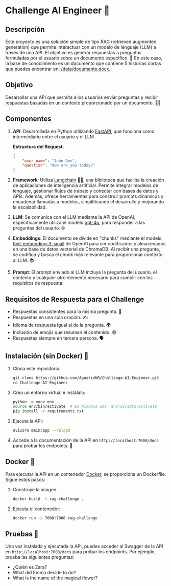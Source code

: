 
# Challenge AI Engineer 🌟

## Descripción

Este proyecto es una solución simple de tipo RAG (retrieved augmented generation) que permite interactuar con un modelo de lenguaje (LLM) a través de una API. El objetivo es generar respuestas a preguntas formuladas por el usuario sobre un documento específico. 📄 En este caso, la base de conocimiento es un documento que contiene 5 historias cortas que puedes encontrar en: [/data/documento.docx](./data/).

## Objetivo

Desarrollar una API que permita a los usuarios enviar preguntas y recibir respuestas basadas en un contexto proporcionado por un documento. 🤖✨

## Componentes

1. **API**: Desarrollada en Python utilizando [FastAPI](https://fastapi.tiangolo.com/), que funciona como intermediario entre el usuario y el LLM.
   
   **Estructura del Request**:
   ```json
   {
       "user_name": "John Doe",
       "question": "How are you today?"
   }
   ```

3. **Framework**: Utiliza [Langchain](https://python.langchain.com/docs/introduction/) 🦜🔗, una biblioteca que facilita la creación de aplicaciones de inteligencia artificial. Permite integrar modelos de lenguaje, gestionar flujos de trabajo y conectar con bases de datos y APIs. Además, ofrece herramientas para construir prompts dinámicos y encadenar llamadas a modelos, simplificando el desarrollo y mejorando la escalabilidad.

3. **LLM**: Se comunica con el LLM mediante la API de OpenAI, específicamente utiliza el modelo [gpt-4o](https://platform.openai.com/docs/models/gpt-4o), para responder a las preguntas del usuario. 🌐

4. **Embeddings**: El documento se divide en "chunks" mediante el modelo [text-embedding-3-small](https://platform.openai.com/docs/guides/embeddings/embedding-models) de OpenAI para ser codificados y almacenados en una base de datos vectorial de ChromaDB. Al recibir una pregunta, se codifica y busca el chunk más relevante para proporcionar contexto al LLM. 📚

5. **Prompt**: El prompt enviado al LLM incluye la pregunta del usuario, el contexto y cualquier otro elemento necesario para cumplir con los requisitos de respuesta.

## Requisitos de Respuesta para el Challenge

- Respuestas consistentes para la misma pregunta. 🔄
- Respuestas en una sola oración. ✍️
- Idioma de respuesta igual al de la pregunta. 🌍
- Inclusión de emojis que resuman el contenido. 😄
- Respuestas siempre en tercera persona. 🗣️

## Instalación (sin Docker) 🚀

1. Clona este repositorio:
   ```bash
   git clone https://github.com/AgustinNR/Challenge-AI-Engineer.git
   cd Challenge-AI-Engineer
   ```

2. Crea un entorno virtual e instálalo:
   ```bash
   python -m venv env
   source env/bin/activate  # En Windows usa `env\Scripts\activate`
   pip install -r requirements.txt
   ```

3. Ejecuta la API:
   ```bash
   uvicorn main:app --reload
   ```

4. Accede a la documentación de la API en `http://localhost:7000/docs` para probar los endpoints. 📖

## Docker 🐳

Para ejecutar la API en un contenedor [Docker](https://docs.docker.com/), se proporciona un Dockerfile. Sigue estos pasos:

1. Construye la imagen:
   ```bash
   docker build -t rag-challenge .
   ```

2. Ejecuta el contenedor:
   ```bash
   docker run -p 7000:7000 rag-challenge
   ```


## Pruebas 🧪

Una vez instalada y ejecutada la API, puedes acceder al Swagger de la API en `http://localhost:7000/docs` para probar los endpoints. Por ejemplo, prueba las siguientes preguntas:
- ¿Quién es Zara?
- What did Emma decide to do? 
- What is the name of the magical flower? 

